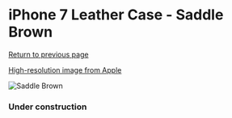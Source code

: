 # iPhone 7 Leather Case - Saddle Brown

[Return to previous page](/iphone_7)

[High-resolution image from Apple](https://store.storeimages.cdn-apple.com/8756/as-images.apple.com/is/MMY22?wid=4500&hei=4500&fmt=png)

<div style="width: 384px"><img src="/everysource/MMY22.png" alt="Saddle Brown"></div>

### Under construction

